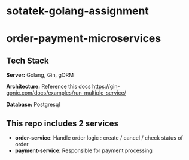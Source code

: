 # sotatek-golang-assignment

# order-payment-microservices

## Tech Stack

**Server:** Golang, Gin, gORM

**Architecture:** Reference this docs https://gin-gonic.com/docs/examples/run-multiple-service/

**Database:** Postgresql

## This repo includes 2 services 
- **order-service**: Handle order logic : create / cancel / check status of order
- **payment-service**: Responsible for payment processing
